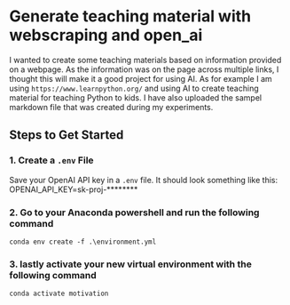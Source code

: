 # Generate teaching material with webscraping and open_ai

I wanted to create some teaching materials based on information provided on a webpage. As the information was on the page across multiple links, I thought this will make it a good project for using AI. As for example I am using `https://www.learnpython.org/` and using AI to create teaching material for teaching Python to kids. I have also uploaded the sampel markdown file that was created during my experiments. 

## Steps to Get Started

### 1. Create a `.env` File
Save your OpenAI API key in a `.env` file. It should look something like this:
OPENAI_API_KEY=sk-proj-********

### 2. Go to your Anaconda powershell and run the following command
`conda env create -f .\environment.yml`

### 3. lastly activate your new virtual environment with the following command
`conda activate motivation`

